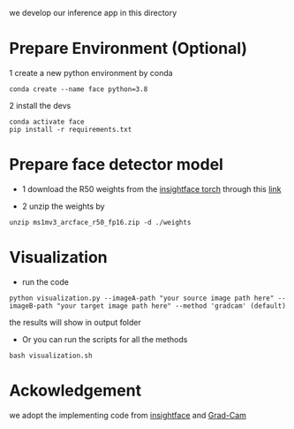 we develop our inference app in this directory

# Prepare Environment (Optional)

1 create a new python environment by conda
```
conda create --name face python=3.8
```

2 install the devs
```
conda activate face
pip install -r requirements.txt
```


# Prepare face detector model 

* 1 download the R50 weights from the [insightface torch](https://github.com/deepinsight/insightface/tree/master/recognition/arcface_torch) through this [link](https://onedrive.live.com/?authkey=%21AFZjr283nwZHqbA&id=4A83B6B633B029CC%215583&cid=4A83B6B633B029CC)

* 2 unzip the weights by
```
unzip ms1mv3_arcface_r50_fp16.zip -d ./weights
``` 
# Visualization
 * run the code 
 ```
 python visualization.py --imageA-path "your source image path here" --imageB-path "your target image path here" --method 'gradcam' (default)
 ```
 the results will show in output folder

 * Or you can run the scripts for all the methods

 ```
 bash visualization.sh
 ```

# Ackowledgement
we adopt the implementing code from [insightface](https://insightface.ai/) and [Grad-Cam](https://github.com/jacobgil/pytorch-grad-cam)

